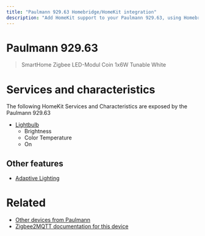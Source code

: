 ```yaml
---
title: "Paulmann 929.63 Homebridge/HomeKit integration"
description: "Add HomeKit support to your Paulmann 929.63, using Homebridge, Zigbee2MQTT and homebridge-z2m."
---
```

<!---
This file has been GENERATED using src/docgen/docgen.ts
DO NOT EDIT THIS FILE MANUALLY!
-->
# Paulmann 929.63
> SmartHome Zigbee LED-Modul Coin 1x6W Tunable White


# Services and characteristics
The following HomeKit Services and Characteristics are exposed by
the Paulmann 929.63

* [Lightbulb](../../light.md)
  * Brightness
  * Color Temperature
  * On

## Other features
* [Adaptive Lighting](../../light.md)

# Related
* [Other devices from Paulmann](../index.md#paulmann)
* [Zigbee2MQTT documentation for this device](https://www.zigbee2mqtt.io/devices/929.63.html)